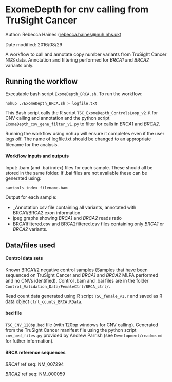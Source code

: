 # ExomeDepth for cnv calling from TruSight Cancer 

Author: Rebecca Haines (rebecca.haines@nuh.nhs.uk)

Date modified: 2016/08/29

A workflow to call and annotate copy number variants from TruSight Cancer NGS data. 
Annotation and filtering performed for *BRCA1* and *BRCA2* variants only.

## Running the workflow

Executable bash script `ExomeDepth_BRCA.sh`. To run the workflow:
```
nohup ./ExomeDepth_BRCA.sh > logfile.txt
```

This Bash script calls the R script `TSC_ExomeDepth_ControlsLoop_v2.R` for CNV calling and annotation and the python script `ExomeDepth_csv_gene_filter_v1.py` to filter for calls in *BRCA1* and *BRCA2*.

Running the workflow using nohup will ensure it completes even if the user logs off. 
The name of logfile.txt should be changed to an appropriate filename for the analysis.

#### Workflow inputs and outputs

Input: .bam (and .bai index) files for each sample. These should all be stored in the same folder. 
If .bai files are not available these can be generated using:
```
samtools index filename.bam
```

Output for each sample:

- \_Annotation.csv file containing all variants, annotated with BRCA1/BRCA2 exon information.
- jpeg graphs showing *BRCA1* and *BRCA2* reads ratio
- BRCA1filtered.csv and BRCA2filtered.csv files containing only *BRCA1* or *BRCA2* variants.

## Data/files used

#### Control data sets

Known BRCA1/2 negative control samples (Samples that have been sequenced on TruSight Cancer and *BRCA1* and *BRCA2* MLPA performed and no CNVs identified). Control .bam and .bai files are in the folder `Control_Validation_Data/FemaleCtrl/BRCA_ctrl/`.

Read count data generated using R script `TSC_female_v1.r` and saved as R data object `ctrl_counts_BRCA.RData`.

#### bed file

`TSC_CNV_120bp.bed` file (with 120bp windows for CNV calling). Generated from the TruSight Cancer manifest file using the python script `cnv_bed_files.py` provided by Andrew Parrish (see `Development/readme.md` for futher information).

#### BRCA reference sequences

*BRCA1* ref seq: NM_007294

*BRCA2* ref seq: NM_000059

